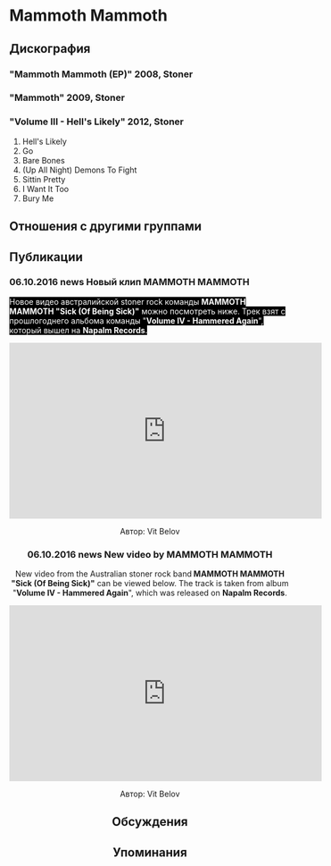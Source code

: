 # Mammoth Mammoth



## Дискография

### "Mammoth Mammoth (EP)" 2008, Stoner



### "Mammoth" 2009, Stoner



### "Volume III - Hell's Likely" 2012, Stoner

01. Hell's Likely
02. Go
03. Bare Bones
04. (Up All Night) Demons To Fight
05. Sittin Pretty
06. I Want It Too
07. Bury Me


## Отношения с другими группами


## Публикации

### 06.10.2016 news Новый клип MAMMOTH MAMMOTH

<p><font color="#ffffff" style="background-color: rgb(0, 0, 0);">Новое видео&nbsp;австралийской stoner&nbsp;rock команды <strong>MAMMOTH MAMMOTH "Sick (Of Being Sick)"</strong> можно посмотреть ниже. Трек взят с прошлогоднего альбома команды "<strong>Volume IV - Hammered Again</strong>", который вышел на <strong>Napalm Records</strong>.</font></p><p><font color="#ffffff" style="background-color: rgb(0, 0, 0);"></font><center><iframe width="560" height="315" src="https://www.youtube.com/embed/uIo9NpZ6sCY" frameborder="0" allowfullscreen></iframe></p>
Автор: Vit Belov

### 06.10.2016 news New video by MAMMOTH MAMMOTH

<p>New video from the Australian stoner rock band<strong> MAMMOTH MAMMOTH "Sick (Of Being Sick)"</strong> can be viewed below. The track is taken from album "<strong>Volume IV - Hammered Again</strong>", which was released on <strong>Napalm Records</strong>.</p><p><center><iframe width="560" height="315" src="https://www.youtube.com/embed/uIo9NpZ6sCY" frameborder="0" allowfullscreen></iframe></p>
Автор: Vit Belov


## Обсуждения


## Упоминания

